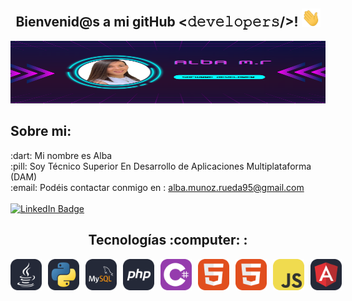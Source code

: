 
<div align="center">

  <h2>  Bienvenid@s a mi gitHub <𝚍𝚎𝚟𝚎𝚕𝚘𝚙𝚎𝚛𝚜/>! <img src="https://github.com/ABSphreak/ABSphreak/blob/master/gifs/Hi.gif" width="30px"></h2>
  <img src="https://github.com/Albamunru/Albamunru/blob/main/Banner.png" alt="Banner" style="width:100%; max-height:100px;">

</div>

<h2> Sobre mi: </h2>
:dart: Mi nombre es Alba<br>
:pill: Soy Técnico Superior En Desarrollo de Aplicaciones Multiplataforma (DAM) <br>
:email: Podéis contactar conmigo en : <a href="alba.munoz.rueda95@gmail.com">alba.munoz.rueda95@gmail.com</a><br>


<div id="badges">
  <br>
  <a href="https://www.linkedin.com/in/alba-mu%C3%B1oz-rueda-5ab870b1/" target="_blank">
    <img src="https://img.shields.io/badge/LinkedIn-blue?style=for-the-badge&logo=linkedin&logoColor=white" alt="LinkedIn Badge"/>
  </a>
</div>

<div align="center">
  <h2> Tecnologías :computer: : </h2>
</div>

<div style="display: flex; gap: 10px; align-items: center;">
    <img src="https://raw.githubusercontent.com/tandpfun/skill-icons/main/icons/Java-Dark.svg" alt="Java Icon" width="50">
    <img src="https://raw.githubusercontent.com/tandpfun/skill-icons/main/icons/Python-Dark.svg" alt="Python Icon" width="50">
    <img src="https://github.com/tandpfun/skill-icons/blob/main/icons/MySQL-Dark.svg" alt="Mysql Icon" width="50">
    <img src="https://github.com/tandpfun/skill-icons/blob/main/icons/PHP-Dark.svg" alt="php Icon" width="50">
    <img src="https://github.com/tandpfun/skill-icons/blob/main/icons/CS.svg" alt="C# Icon" width="50">
    <img src="https://github.com/tandpfun/skill-icons/blob/main/icons/HTML.svg" alt="html Icon" width="50">
    <img src="https://github.com/tandpfun/skill-icons/blob/main/icons/HTML.svg" alt="html Icon" width="50">
    <img src="https://github.com/tandpfun/skill-icons/blob/main/icons/JavaScript.svg" alt="js Icon" width="50">
    <img src="https://github.com/tandpfun/skill-icons/blob/main/icons/Angular-Dark.svg" alt="angular Icon" width="50">
   
   
 
  
</div>















